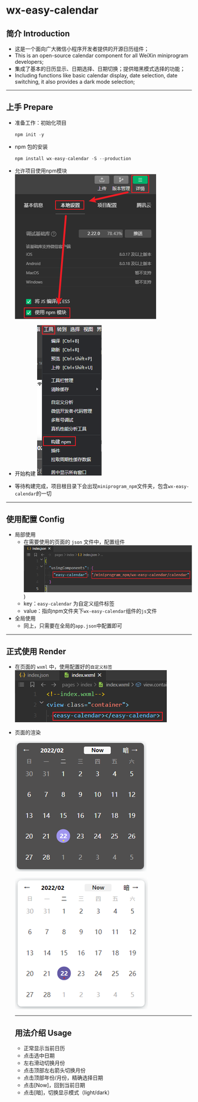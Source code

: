 # wx-easy-calendar

## 简介 Introduction

- 这是一个面向广大微信小程序开发者提供的开源日历组件；
- This is an open-source calendar component for all  WeiXin miniprogram developers;
- 集成了基本的日历显示、日期选择、日期切换；提供暗黑模式选择的功能；
- Including functions like basic calendar display, date selection, date switching, it also provides a dark mode selection;

---

## 上手 Prepare

- 准备工作：初始化项目

  ```js
  npm init -y
  ```

- npm 包的安装

  ```js
  npm install wx-easy-calendar -S --production
  ```

- 允许项目使用npm模块
  ![image-20220222001345197](Readme.assets/image-20220222001345197.png)

- 开始构建
  ![image-20220222001414041](Readme.assets/image-20220222001414041.png)

- 等待构建完成，项目根目录下会出现`miniprogram_npm`文件夹，包含`wx-easy-calendar`的一切

---

## 使用配置 Config

- 局部使用
  - 在需要使用的页面的 `json` 文件中，配置组件
    ![image-20220222001657743](Readme.assets/image-20220222001657743.png))
  - key：`easy-calendar` 为自定义组件标签
  - value：指向npm文件夹下`wx-easy-calendar`组件的`js`文件
- 全局使用
  - 同上，只需要在全局的`app.json`中配置即可

---

## 正式使用 Render

- 在页面的 `wxml` 中，使用配置好的`自定义标签`
  ![image-20220222002644310](Readme.assets/image-20220222002644310.png)

- 页面的渲染

  ![image-20220222002846113](Readme.assets/image-20220222002846113.png)

  ![image-20220222002939341](Readme.assets/image-20220222002939341.png)

  ---

  ## 用法介绍 Usage

  - 正常显示当前日历
  - 点击选中日期
  - 左右滑动切换月份
  - 点击顶部左右箭头切换月份
  - 点击顶部年份/月份，精确选择日期
  - 点击[Now]，回到当前日期
  - 点击[暗]，切换显示模式（light/dark）